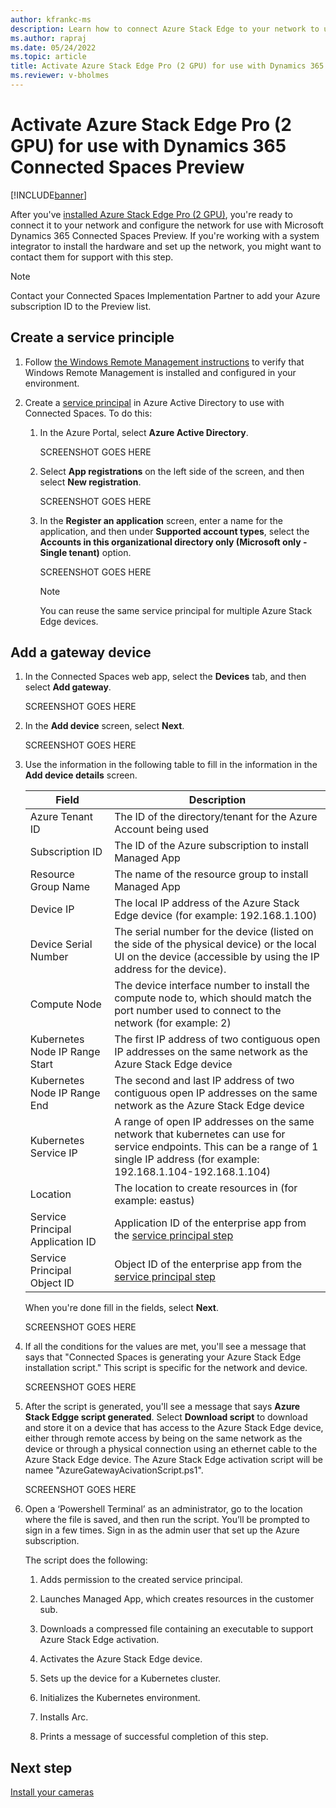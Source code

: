 ```yaml
---
author: kfrankc-ms
description: Learn how to connect Azure Stack Edge to your network to use with Dynamics 365 Connected Spaces Preview
ms.author: rapraj
ms.date: 05/24/2022
ms.topic: article
title: Activate Azure Stack Edge Pro (2 GPU) for use with Dynamics 365 Connected Spaces Preview
ms.reviewer: v-bholmes
---
```


# Activate Azure Stack Edge Pro (2 GPU) for use with Dynamics 365 Connected Spaces Preview

[!INCLUDE[banner](includes/banner.md)]

After you've [installed Azure Stack Edge Pro (2 GPU)](ase-install.md), you're ready to connect it to your network and configure the network for use with Microsoft Dynamics 365 Connected Spaces Preview. If you're working with a system integrator to install the hardware and set up the network, you might want to contact them for support with this step. 

> [!NOTE]
> Contact your Connected Spaces Implementation Partner to add your Azure subscription ID to the Preview list.

## Create a service principle

1. Follow [the Windows Remote Management instructions](/windows/win32/winrm/installation-and-configuration-for-windows-remote-management#quick-default-configuration) to verify that Windows Remote Management is installed and configured in your environment.

2. Create a [service principal](https://docs.microsoft.com/azure/active-directory/develop/app-objects-and-service-principals#service-principal-object) in Azure Active Directory to use with Connected Spaces. To do this:

    1. In the Azure Portal, select **Azure Active Directory**.

        SCREENSHOT GOES HERE
        
    2. Select **App registrations** on the left side of the screen, and then select **New registration**. 

        SCREENSHOT GOES HERE
        
    3. In the **Register an application** screen, enter a name for the application, and then under **Supported account types**, select the **Accounts in this organizational directory only (Microsoft only - Single tenant)** option. 

        SCREENSHOT GOES HERE

        > [!NOTE]
        > You can reuse the same service principal for multiple Azure Stack Edge devices. 

## Add a gateway device

1. In the Connected Spaces web app, select the **Devices** tab, and then select **Add gateway**. 

    SCREENSHOT GOES HERE

2. In the **Add device** screen, select **Next**.

    SCREENSHOT GOES HERE

3. Use the information in the following table to fill in the information in the **Add device details** screen. 
 
    |Field|Description|
    |------------------------------------------|-----------------------------------------------------------------------------------|
    |Azure Tenant ID|The ID of the directory/tenant for the Azure Account being used|  
    |Subscription ID|The ID of the Azure subscription to install Managed App| 
    |Resource Group Name|The name of the resource group to install Managed App| 
    |Device IP|The local IP address of the Azure Stack Edge device (for example: 192.168.1.100)| 
    |Device Serial Number|The serial number for the device (listed on the side of the physical device) or the local UI on the device (accessible by using the IP address for the device).| 
    |Compute Node|The device interface number to install the compute node to, which should match the port number used to connect to the network (for example: 2)|
    |Kubernetes Node IP Range Start|The first IP address of two contiguous open IP addresses on the same network as the Azure Stack Edge device| 
    |Kubernetes Node IP Range End|The second and last IP address of two contiguous open IP addresses on the same network as the Azure Stack Edge device| 
    |Kubernetes Service IP|A range of open IP addresses on the same network that kubernetes can use for service endpoints. This can be a range of 1 single IP address (for example: 192.168.1.104-192.168.1.104)| 
    |Location|The location to create resources in (for example: eastus)| 
    |Service Principal Application ID|Application ID of the enterprise app from the [service principal step](#create-a-service-principle)| 
    |Service Principal Object ID|Object ID of the enterprise app from the [service principal step](#create-a-service-principle)| 

    When you're done fill in the fields, select **Next**.

    SCREENSHOT GOES HERE

4. If all the conditions for the values are met, you'll see a message that says that "Connected Spaces is generating your Azure Stack Edge installation script." This script is specific for the network and device.

    SCREENSHOT GOES HERE

5.  After the script is generated, you'll see a message that says **Azure Stack Edgge script generated**. Select **Download script** to download and store it on a device that has access to the Azure Stack Edge device, either through remote access by being on the same network as the device or through a physical connection using an ethernet cable to the Azure Stack Edge device. The Azure Stack Edge activation script will be namee "AzureGatewayAcivationScript.ps1".

    SCREENSHOT GOES HERE

6. Open a ‘Powershell Terminal’ as an administrator, go to the location where the file is saved, and then run the script. You’ll be prompted to sign in a few times. Sign in as the admin user that set up the Azure subscription.  

    The script does the following: 

    1. Adds permission to the created service principal. 

    2. Launches Managed App, which creates resources in the customer sub. 

    3. Downloads a compressed file containing an executable to support Azure Stack Edge activation. 

    4. Activates the Azure Stack Edge device.

    5. Sets up the device for a Kubernetes cluster. 

    6. Initializes the Kubernetes environment. 

    7. Installs Arc. 

    8. Prints a message of successful completion of this step.   

## Next step

[Install your cameras](install-cameras.md)

